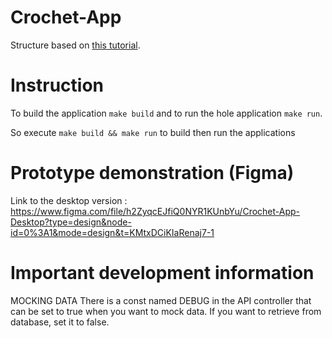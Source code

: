 # Crochet-App

Structure based on [this tutorial](https://medium.com/swlh/how-to-create-your-first-mern-mongodb-express-js-react-js-and-node-js-stack-7e8b20463e66).


# Instruction

To build the application `make build` and to run the hole application `make run`.

So execute `make build && make run` to build then run the applications

# Prototype demonstration (Figma)
Link to the desktop version : https://www.figma.com/file/h2ZyqcEJfiQ0NYR1KUnbYu/Crochet-App-Desktop?type=design&node-id=0%3A1&mode=design&t=KMtxDCiKIaRenaj7-1

# Important development information

MOCKING DATA
There is a const named DEBUG in the API controller that can be set to true when you want to mock data. If you want to retrieve from database, set it to false.

